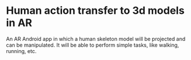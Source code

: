 # **Human action transfer to 3d models in AR**

An AR Android app in which a human skeleton model will be projected and can be manipulated. It will be able to perform simple tasks, like walking, running, etc.
